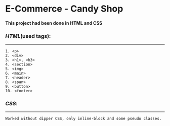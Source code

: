 # E-Commerce - Candy Shop

#### This project had been done in HTML and CSS

### _HTML_(used tags):

---

    1. <p>
    2. <div>
    3. <h1>, <h3>
    4. <section>
    5. <img>
    6. <main>
    7. <header>
    8. <span>
    9. <button>
    10. <footer>

### _CSS_:

---

    Worked without dipper CSS, only inline-block and some pseudo classes.
